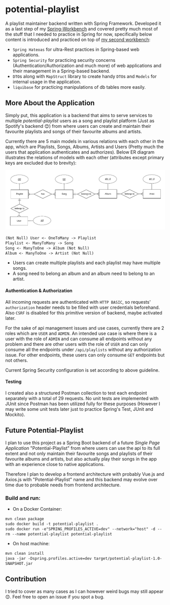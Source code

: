 # potential-playlist
A playlist maintainer backend written with Spring Framework. Developed it as a last
step of my [Spring-Workbench](https://github.com/ysyesilyurt/spring-workbench) and covered pretty much 
most of the stuff that I needed to practice in Spring for now, specifically below content is introduced and practiced 
on top of [my second workbench](https://github.com/ysyesilyurt/spring-workbench/tree/master/springDataAndMore):
* `Spring Hateoas` for ultra-Rest practices in Spring-based web applications.
* `Spring Security` for practicing security concerns (Authentication/Authorization and much more) of web applications and their management in a Spring-based backend. 
* `DTO`s along with `MapStruct` library to create handy `DTO`s and `Models` for internal usage in the application.
* `liquibase` for practicing manipulations of db tables more easily. 

## More About the Application
Simply put, this application is a backend that aims to serve services to multiple _potential-playlist_ users as a song and playlist platform (Just as Spotify's backend :blush:) 
from where users can create and maintain their favourite playlists and songs of their favourite albums and artists.

Currently there are 5 main models in various relations with each other in the app, which are Playlists, Songs, Albums, Artists and Users 
(Pretty much the users that application authenticates and authorizes). Below ER diagram illustrates the relations of models with each other (attributes except primary keys are excluded due to brevity):

[erDiagram]: https://github.com/ysyesilyurt/potential-playlist/blob/master/images/er.png 

![alt text][erDiagram]

```
(Not Null) User <- OneToMany -> Playlist
Playlist <- ManyToMany -> Song
Song <- ManyToOne -> Album (Not Null) 
Album <- ManyToOne -> Artist (Not Null) 
```

* Users can create multiple playlists and each playlist may have multiple songs.
* A song need to belong an album and an album need to belong to an artist.

#### Authentication & Authorization
All incoming requests are authenticated with `HTTP BASIC`, so requests' `authorization` header needs to be filled with user credentials beforehand. Also `CSRF` is disabled for this primitive version of backend, maybe activated later.

For the sake of api management issues and use cases, currently there are 2 roles which are `USER` and `ADMIN`.
An intended use case is where there is a user with the role of `ADMIN` and can consume all endpoints without any problem and there are other users 
with the role of `USER` and can only consume all the endpoints under `/api/playlists` without any authorization issue. For other endpoints, these users can only consume `GET` endpoints but not others. 

Current Spring Security configuration is set according to above guideline.

#### Testing
I created also a structured Postman collection to test each endpoint separately with a total of 29 requests. No unit tests are implemented with JUnit since 
Postman has been utilized fully for these purposes (However I may write some unit tests later just to practice Spring's Test, JUnit and Mockito).

## Future Potential-Playlist
I plan to use this project as a Spring Boot backend of a future _Single Page Application_ "Potential-Playlist" from where users can use the api to its full extent 
and not only maintain their favourite songs and playlists of their favourite albums and artists, 
but also actually play their songs in the app with an experience close to native applications.
 
Therefore I plan to develop a frontend architecture with probably Vue.js and Axios.js with "Potential-Playlist" name and this backend may evolve over time due 
to probable needs from frontend architecture.

### Build and run:

* On a Docker Container:
```
mvn clean package
sudo docker build -t potential-playlist .
sudo docker run -e"SPRING_PROFILES_ACTIVE=dev" --network="host" -d --rm --name potential-playlist potential-playlist
```

* On host machine:
```
mvn clean install
java -jar -Dspring.profiles.active=dev target/potential-playlist-1.0-SNAPSHOT.jar
```

## Contribution

I tried to cover as many cases as I can however weird bugs may still appear :blush:. Feel free to open an issue if you spot a bug. 
